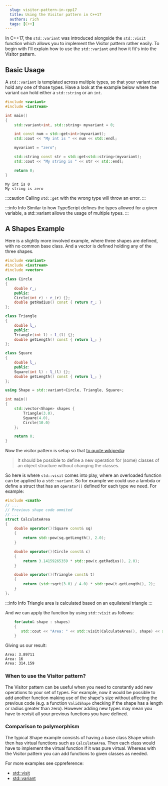 ```yaml
--- 
  slug: visitor-pattern-in-cpp17
  title: Using the Visitor pattern in C++17
  authors: rich
  tags: [C++] 
---
```


In C++17, the `std::variant` was introduced alongside the `std::visit` function which allows you to implement the Visitor pattern rather easily. To begin with I'll explain how to use the `std::variant` and how it fit's into the Visitor pattern.

<!--truncate--->

## Basic Usage

A `std::variant` is templated across multiple types, so that your variant can hold any one of those types. Have a look at the example below where the variant can hold either a `std::string` or an `int`.

```cpp title="std::variant example usage"
#include <variant>
#include <iostream>

int main()
{
    std::variant<int, std::string> myvariant = 0;

    int const num = std::get<int>(myvariant);
    std::cout << "My int is " << num << std::endl;

    myvariant = "zero";

    std::string const str = std::get<std::string>(myvariant);
    std::cout << "My string is " << str << std::endl;

    return 0;
}
```

```
My int is 0
My string is zero
```

:::caution
Calling `std::get` with the wrong type will throw an error.
:::

:::info Info
Similar to how TypeScript defines the types allowed for a given variable, a std::variant allows the usage of multiple types.
:::

## A Shapes Example

Here is a slightly more involved example, where three shapes are defined, with no common base class. And a vector is defined holding any of the three shapes.

```cpp title="A vector of variants"
#include <variant>
#include <iostream>
#include <vector>

class Circle
{
    double r_;
    public:
    Circle(int r) : r_(r) {};
    double getRadius() const { return r_; }
};

class Triangle
{
    double l_;
    public:
    Triangle(int l) : l_(l) {};
    double getLength() const { return l_; }
};

class Square
{
    double l_;
    public:
    Square(int l) : l_(l) {};
    double getLength() const { return l_; }
};

using Shape = std::variant<Circle, Triangle, Square>;

int main()
{
    std::vector<Shape> shapes {
        Triangle(3.0),
        Square(4.0),
        Circle(10.0)
    };

    return 0;
}
```

Now the visitor pattern is setup so that [to quote wikipedia](https://en.wikipedia.org/wiki/Visitor_pattern):

> It should be possible to define a new operation for (some) classes of an object structure without changing the classes.

So here is where `std::visit` comes into play, where an overloaded function can be applied to a `std::variant`. So for example we could use a lambda or define a struct that has an `operator()` defined for each type we need. For example:

```cpp title="Defining the function to apply to the variant"
#include <cmath>
// ...
// Previous shape code ommited
// ...
struct CalculateArea
{
    double operator()(Square const& sq)
    {
        return std::pow(sq.getLength(), 2.0);
    }

    double operator()(Circle const& c)
    {
        return 3.14159265359 * std::pow(c.getRadius(), 2.0);
    }

    double operator()(Triangle const& t)
    {
        return (std::sqrt(3.0) / 4.0) * std::pow(t.getLength(), 2);
    }
};
```
:::info Info
Triangle area is calculated based on an equilateral triangle
:::

And we can apply the function by using `std::visit` as follows:

```cpp
    for(auto& shape : shapes)
    {
       std::cout << "Area: " << std::visit(CalculateArea(), shape) << std::endl;
    }    
```

Giving us our result:

```
Area: 3.89711
Area: 16
Area: 314.159
```


### When to use the Visitor pattern?

The Visitor pattern can be useful when you need to constantly add new operations to your set of types. For example, now it would be possible to add another function making use of the shape's size without affecting the previous code (e.g.  a function `ValidShape` checking if the shape has a length or radius greater than zero). However adding new types may mean you have to revisit all your previous functions you have defined.


### Comparison to polymorphism

The typical Shape example consists of having a base class Shape which then has virtual functions such as `CalculateArea`. Then each class would have to implement the virtual function if it was pure virtual. Whereas with the Visitor pattern you can add functions to given classes as needed.

For more examples see cppreference:

* [std::visit](https://en.cppreference.com/w/cpp/utility/variant/visit)
* [std::variant](https://en.cppreference.com/w/cpp/utility/variant)
